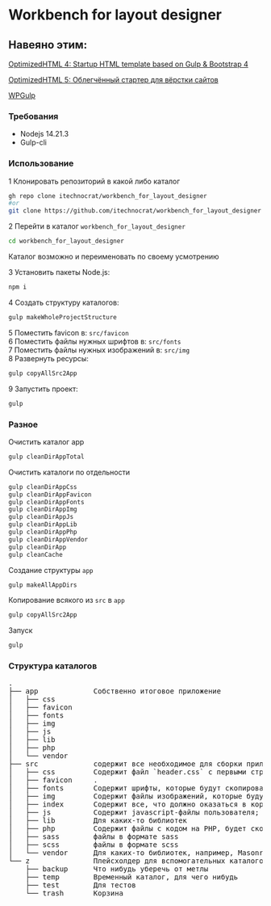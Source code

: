 # Workbench for layout designer

## Навеяно этим:

[OptimizedHTML 4: Startup HTML template based on Gulp & Bootstrap 4](https://github.com/agragregra/OptimizedHTML-4/)  

[OptimizedHTML 5: Облегчённый стартер для вёрстки сайтов](https://webdesign-master.ru/blog/tools/2019-07-15-optimizedhtml-5.html)  

[WPGulp](https://github.com/ahmadawais/WPGulp)  

### Требования

- Nodejs 14.21.3  
- Gulp-cli

### Использование

1 Клонировать репозиторий в какой либо каталог  

```sh
gh repo clone itechnocrat/workbench_for_layout_designer
#or
git clone https://github.com/itechnocrat/workbench_for_layout_designer
```

2 Перейти в каталог `workbench_for_layout_designer`

```sh
cd workbench_for_layout_designer
```

Каталог возможно и переименовать по своему усмотрению

3 Установить пакеты Node.js:  

```sh
npm i
```

4 Создать структуру каталогов:  

```sh
gulp makeWholeProjectStructure
```

5 Поместить favicon в: `src/favicon`  
6 Поместить файлы нужных шрифтов в: `src/fonts`  
7 Поместить файлы нужных изображений в: `src/img`  
8 Развернуть ресурсы:  

```sh
gulp copyAllSrc2App
```  

9 Запустить проект:  

```sh
gulp
```

### Разное

Очистить каталог app  

```sh
gulp cleanDirAppTotal
```

Очистить каталоги по отдельности  

```sh
gulp cleanDirAppCss
gulp cleanDirAppFavicon
gulp cleanDirAppFonts
gulp cleanDirAppImg
gulp cleanDirAppJs
gulp cleanDirAppLib
gulp cleanDirAppPhp
gulp cleanDirAppVendor
gulp cleanDirApp
gulp cleanCache
```

Создание структуры `app`  

```sh
gulp makeAllAppDirs
```

Копирование всякого из `src` в `app`  

```sh
gulp copyAllSrc2App
```

Запуск  

```sh
gulp
```

### Структура каталогов

<pre>
.
├── app             Собственно итоговое приложение
│   ├── css
│   ├── favicon
│   ├── fonts
│   ├── img
│   ├── js
│   ├── lib
│   ├── php
│   └── vendor
├── src             содержит все необходимое для сборки приложения в каталог `app`
│   ├── css         Содержит файл `header.css` с первыми строчками будущего style.css, которые нельзя обработать sass
│   ├── favicon     .
│   ├── fonts       Содержит шрифты, которые будут скопированы в `./app/fonts`
│   ├── img         Содержит файлы изображений, которые будут скопированы в `./app/img`
│   ├── index       Содержит все, что должно оказаться в корне DocumentRoot web-сервера (в корне app)
│   ├── js          Содержит javascript-файлы пользователя; будет скопирован в `./app/js/custom.js` и в `./app/js/custom.min.js`
│   ├── lib         Для каких-то библиотек
│   ├── php         Содержит файлы с кодом на PHP, будет скопирована в app
│   ├── sass        файлы в формате sass
│   ├── scss        файлы в формате scss
│   └── vendor      Для каких-то библиотек, например, Мasonry, Lazy loading img & background
└── z               Плейсхолдер для вспомогательных каталогов
    ├── backup      Что нибудь уберечь от метлы
    ├── temp        Временный каталог, для чего нибудь
    ├── test        Для тестов
    └── trash       Корзина
</pre>
